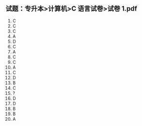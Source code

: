 ## 试题：专升本>计算机>C 语言试卷>试卷 1.pdf

1. C
2. C
3. C
4. A
5. D
6. C
7. A
8. C
9. C
10. A
11. C
12. D
13. B
14. C
15. ?
16. D
17. D
18. B
19. B
20. A
